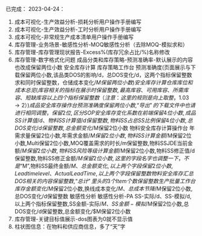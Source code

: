 已完成：
2023-04-24：
1. 成本可视化-生产效益分析-损耗分析用户操作手册编写
2. 成本可视化-生产效益分析-工时分析用户操作手册编写
3. 成本可视化-非常规生产成本清单用户操作手册编写
4. 库存管理-业务场景-敏感性分析-MOQ敏感性分析（去除MOQ-模拟求和）
5. 库存管理-库存管理现状报告-Excess%(库存冗余占比/%)名称修改
6. 库存管理-数字格式化问题
  成品分类和库存策略-预测准确率-默认展示的内容也改成保留两位小数
  安全库存计算
    库存策略工作台
      预测准确度(页面展示与下载保留两位小数,该品类DOS的影响/d，总DOS变化/d，这两个指标保留整数求和同时保留整数，仓储成本变化/$M保留两位小数)
    安全库存计算
      仓库库位和成本总览(库容相关的指标在展示时保留整数,最高库容、可用库容、所需库容、短缺库容以上四个指标保留整数（注意：这里的规则是向上取整，1.03→2）)
    成品安全库存操作台
      预测准确度保留两位小数,“导出”的下载文件中也请进行相同调整，保留2位,区分SOP安全库存变化系数在前端保留4位小数,成品SS计算值/d、物料SS计算值/d保留整数,物料SS占总SS比例保留4位小数,总DOS变化/d保留整数,总金额变化/$M保留2位小数
    物料安全库存计算操作台
      年需求量保留2位小数,年需求金额/$M保留2位小数,物料SS计算金额/$M保留2位小数,Multi保留2位小数,MOQ覆盖需求的时长/m保留整数,物料SSJDE当前金额/$M保留2位小数,物料SS风险等级计算金额/$M保留2位小数,物料SS修正值/d保留整数,物料SS修正金额/$M保留2位小数,这里的字段名字也调整一下，不是“%M”，应该是“$M”,物料SS最终金额/$M、总金额变化,以上两个字段保留2位小数,Leadtime level、Actual Lead Time,以上两个字段保留整数
    物料安全库存汇总
      DOS相关的内容保留整数,“总计”里头的3个Item个数保留整数
    生产批量工作台
      库存金额变化/$M保留2位小数,换线成本变化/$M、总成本节降/$M保留2位小数,总DOS变化/d保留整数
  敏感性分析
    敏感性分析-PA
      SS-实际/d、SS-模拟/d,以上两个指标保留整数,SS金额-实际/$M、SS金额-模拟/$M保留2位小数,总DOS变化/d保留整数,总金额变化/$M保留2位小数
7. 库存管理-关键目标值展示-dos图表为0就不显示值
8. 柱状图信息：在物料和供应商信息，多了“天”字 